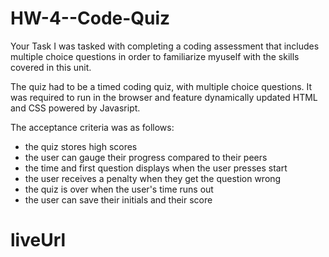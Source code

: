 # HW-4--Code-Quiz

Your Task
I was tasked with completing a coding assessment that includes multiple choice questions in order to familiarize myuself with the skills covered in this unit. 

The quiz had to be a timed coding quiz, with multiple choice questions. It was required to run in the browser and feature dynamically updated HTML and CSS powered by Javasript.

The acceptance criteria was as follows:

- the quiz stores high scores
- the user can gauge their progress compared to their peers
- the time and first question displays when the user presses start
- the user receives a penalty when they get the question wrong
- the quiz is over when the user's time runs out
- the user can save their initials and their score

# liveUrl


